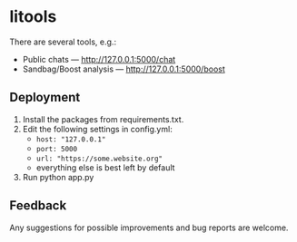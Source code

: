# litools
There are several tools, e.g.:
- Public chats — http://127.0.0.1:5000/chat
- Sandbag/Boost analysis — http://127.0.0.1:5000/boost

## Deployment
1. Install the packages from requirements.txt.
2. Edit the following settings in config.yml:
    - `host: "127.0.0.1"`
    - `port: 5000`
    - `url: "https://some.website.org"`
    - everything else is best left by default
3. Run python app.py

## Feedback
Any suggestions for possible improvements and bug reports are welcome.
